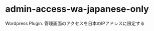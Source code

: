 admin-access-wa-japanese-only
=============================

Wordpress Plugin. 管理画面のアクセスを日本のIPアドレスに限定する
